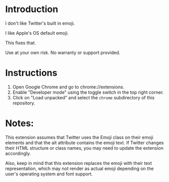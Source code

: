 # Introduction

I don't like Twitter's built in emoji.

I like Apple's OS default emoji.

This fixes that.  

Use at your own risk.  No warranty or support provided.

# Instructions

1. Open Google Chrome and go to chrome://extensions.
2. Enable "Developer mode" using the toggle switch in the top right corner.
3. Click on "Load unpacked" and select the `chrome` subdirectory of this repository.

# Notes: 

This extension assumes that Twitter uses the Emoji class on their emoji <img> elements and that the alt attribute contains the emoji text. If Twitter changes their HTML structure or class names, you may need to update the extension accordingly.

Also, keep in mind that this extension replaces the emoji with their text representation, which may not render as actual emoji depending on the user's operating system and font support.

